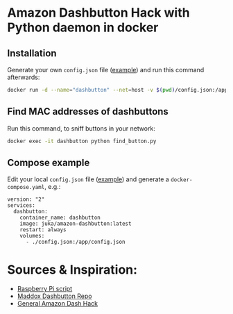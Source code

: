 # Amazon Dashbutton Hack with Python daemon in docker


## Installation
Generate your own `config.json` file ([example](https://github.com/JulianKahnert/amazon-dashbutton/blob/master/config.example.json)) and run this command afterwards:

```sh
docker run -d --name="dashbutton" --net=host -v $(pwd)/config.json:/app/config.json juka/amazon-dashbutton
```

## Find MAC addresses of dashbuttons
Run this command, to sniff buttons in your network:

```sh
docker exec -it dashbutton python find_button.py
```

## Compose example
Edit your local `config.json` file ([example](https://github.com/JulianKahnert/amazon-dashbutton/blob/master/config.example.json)) and generate a `docker-compose.yaml`, e.g.:

```
version: "2"
services:
  dashbutton:
    container_name: dashbutton
    image: juka/amazon-dashbutton:latest
    restart: always
    volumes:
      - ./config.json:/app/config.json
```

# Sources & Inspiration:
- [Raspberry Pi script](https://github.com/vancetran/amazon-dash-rpi)
- [Maddox Dashbutton Repo](https://github.com/maddox/dasher)
- [General Amazon Dash Hack](https://medium.com/@edwardbenson/how-i-hacked-amazon-s-5-wifi-button-to-track-baby-data-794214b0bdd8#.n6fhd3z40)

